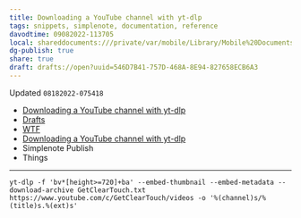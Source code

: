 ```yaml
---
title: Downloading a YouTube channel with yt-dlp
tags: snippets, simplenote, documentation, reference
davodtime: 09082022-113705
local: shareddocuments:///private/var/mobile/Library/Mobile%20Documents/iCloud~md~obsidian/Documents/OBSHIDDIAN/drafts/546D7B41-757D-468A-8E94-827658ECB6A3.md
dg-publish: true
share: true
draft: drafts://open?uuid=546D7B41-757D-468A-8E94-827658ECB6A3
---
```

Updated `08182022-075418`

- [Downloading a YouTube channel with yt-dlp](https://write.corbpie.com/downloading-a-youtube-channel-with-yt-dlp/)
- [Drafts](drafts://open?uuid=CAABBB06-186C-437D-BC30-65844BDBEC2B)
- [WTF](https://davidblue.wtf/drafts/CAABBB06-186C-437D-BC30-65844BDBEC2B.html)
- [Downloading a YouTube channel with yt-dlp](simplenote://note/f458bb1383db4bc1ad15738c1f6b9c80)
- Simplenote Publish
- Things

---

```
yt-dlp -f 'bv*[height>=720]+ba' --embed-thumbnail --embed-metadata --download-archive GetClearTouch.txt https://www.youtube.com/c/GetClearTouch/videos -o '%(channel)s/%(title)s.%(ext)s'
```